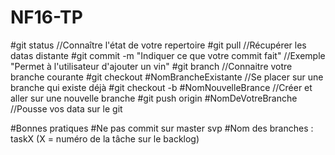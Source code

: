 # NF16-TP

#git status //Connaître l'état de votre repertoire
#git pull //Récupérer les datas distante
#git commit -m "Indiquer ce que votre commit fait" //Exemple "Permet à l'utilisateur d'ajouter un vin"
#git branch //Connaitre votre branche courante
#git checkout #NomBrancheExistante //Se placer sur une branche qui existe déjà
#git checkout -b #NomNouvelleBrance //Créer et aller sur une nouvelle branche
#git push origin #NomDeVotreBranche //Pousse vos data sur le git


#Bonnes pratiques
#Ne pas commit sur master svp
#Nom des branches : taskX (X = numéro de la tâche sur le backlog)
